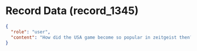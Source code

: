 # Record Data (record_1345)

```json
{
  "role": "user",
  "content": "How did the USA game become so popular in zeitgeist then? Is that through network effects that Indians came to value a life in the USA? \n"
}
```
